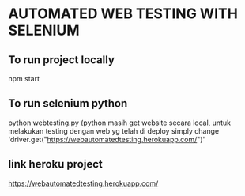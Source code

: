 # AUTOMATED WEB TESTING WITH SELENIUM

## To run project locally 
npm start

## To run selenium python 
python webtesting.py (python masih get website secara local, untuk melakukan testing dengan web yg telah di deploy simply change 'driver.get("https://webautomatedtesting.herokuapp.com/")'



## link heroku project
https://webautomatedtesting.herokuapp.com/
